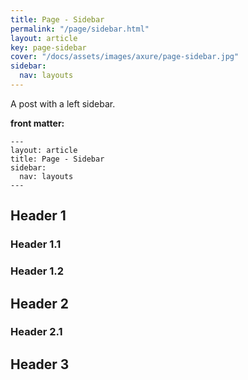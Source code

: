 ```yaml
---
title: Page - Sidebar
permalink: "/page/sidebar.html"
layout: article
key: page-sidebar
cover: "/docs/assets/images/axure/page-sidebar.jpg"
sidebar:
  nav: layouts
---
```


A post with a left sidebar.

<!--more-->

**front matter:**

    ---
    layout: article
    title: Page - Sidebar
    sidebar:
      nav: layouts
    ---

## Header 1

### Header 1.1

### Header 1.2

## Header 2

### Header 2.1

## Header 3